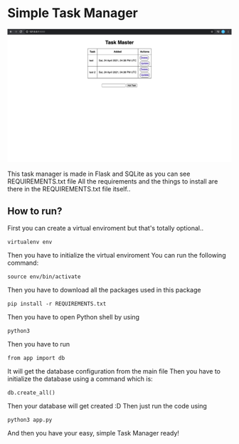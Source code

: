 # Simple Task Manager

![A Screenshot I guess](https://github.com/1olipop/task-manager/blob/main/screenshot.png)

This task manager is made in Flask and SQLite as you can see REQUIREMENTS.txt file
All the requirements and the things to install are there in the REQUIREMENTS.txt file itself..

## How to run?

First you can create a virtual enviroment but that's totally optional..
```
virtualenv env
```

Then you have to initialize the virtual enviroment
You can run the following command:
```
source env/bin/activate
```

Then you have to download all the packages used in this package
```
pip install -r REQUIREMENTS.txt
```

Then you have to open Python shell by using
```
python3
```

Then you have to run
```
from app import db
```

It will get the database configuration from the main file
Then you have to initialize the database using a command which is:
```
db.create_all()
```

Then your database will get created :D
Then just run the code using
```
python3 app.py
```

And then you have your easy, simple Task Manager ready!
